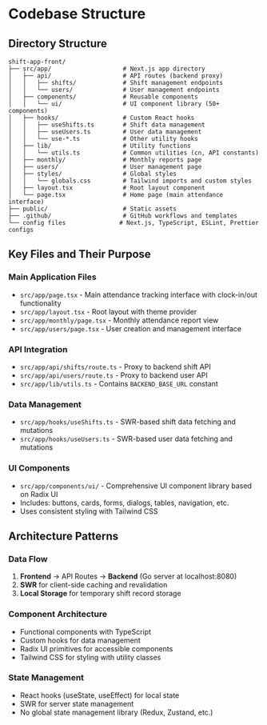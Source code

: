 # Codebase Structure

## Directory Structure
```
shift-app-front/
├── src/app/                    # Next.js app directory
│   ├── api/                    # API routes (backend proxy)
│   │   ├── shifts/             # Shift management endpoints
│   │   └── users/              # User management endpoints
│   ├── components/             # Reusable components
│   │   └── ui/                 # UI component library (50+ components)
│   ├── hooks/                  # Custom React hooks
│   │   ├── useShifts.ts        # Shift data management
│   │   ├── useUsers.ts         # User data management
│   │   └── use-*.ts            # Other utility hooks
│   ├── lib/                    # Utility functions
│   │   └── utils.ts            # Common utilities (cn, API constants)
│   ├── monthly/                # Monthly reports page
│   ├── users/                  # User management page
│   ├── styles/                 # Global styles
│   │   └── globals.css         # Tailwind imports and custom styles
│   ├── layout.tsx              # Root layout component
│   └── page.tsx                # Home page (main attendance interface)
├── public/                     # Static assets
├── .github/                    # GitHub workflows and templates
└── config files               # Next.js, TypeScript, ESLint, Prettier configs
```

## Key Files and Their Purpose

### Main Application Files
- `src/app/page.tsx` - Main attendance tracking interface with clock-in/out functionality
- `src/app/layout.tsx` - Root layout with theme provider
- `src/app/monthly/page.tsx` - Monthly attendance report view
- `src/app/users/page.tsx` - User creation and management interface

### API Integration
- `src/app/api/shifts/route.ts` - Proxy to backend shift API
- `src/app/api/users/route.ts` - Proxy to backend user API
- `src/app/lib/utils.ts` - Contains `BACKEND_BASE_URL` constant

### Data Management
- `src/app/hooks/useShifts.ts` - SWR-based shift data fetching and mutations
- `src/app/hooks/useUsers.ts` - SWR-based user data fetching and mutations

### UI Components
- `src/app/components/ui/` - Comprehensive UI component library based on Radix UI
- Includes: buttons, cards, forms, dialogs, tables, navigation, etc.
- Uses consistent styling with Tailwind CSS

## Architecture Patterns

### Data Flow
1. **Frontend** → API Routes → **Backend** (Go server at localhost:8080)
2. **SWR** for client-side caching and revalidation
3. **Local Storage** for temporary shift record storage

### Component Architecture
- Functional components with TypeScript
- Custom hooks for data management
- Radix UI primitives for accessible components
- Tailwind CSS for styling with utility classes

### State Management
- React hooks (useState, useEffect) for local state
- SWR for server state management
- No global state management library (Redux, Zustand, etc.)